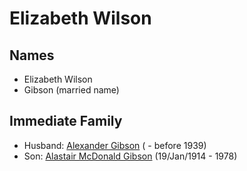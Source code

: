 ﻿---
layout: person
subject_key: i71295041
permalink: /people/i71295041
---

# Elizabeth Wilson

## Names

* Elizabeth Wilson
* Gibson (married name)

## Immediate Family

* Husband: [Alexander Gibson](./@21968540@-alexander-gibson-b-d1939.md) ( - before 1939)
* Son: [Alastair McDonald Gibson](./@3963708@-alastair-mcdonald-gibson-b1914-1-19-d1978.md) (19/Jan/1914 - 1978)

